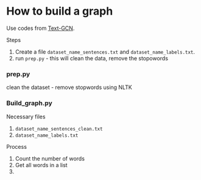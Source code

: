 # How to build a graph

Use codes from [Text-GCN].  

Steps

1. Create a file ```dataset_name_sentences.txt``` and ```dataset_name_labels.txt```.  
2. run ```prep.py``` - this will clean the data, remove the stopowords  


### prep.py  
clean the dataset - remove stopwords using NLTK


### Build_graph.py  
Necessary files
1. ```dataset_name_sentences_clean.txt```
2. ```dataset_name_labels.txt```

Process  

1. Count the number of words
2. Get all words in a list  
3. 



[Text-GCN]:https://github.com/codeKgu/Text-GCN